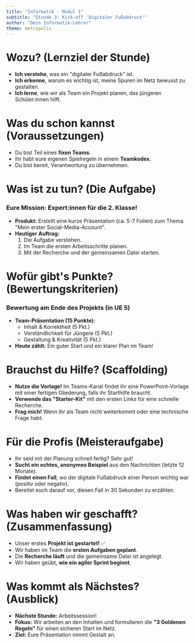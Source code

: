 ```yaml
---
title: "Informatik - Modul 1"
subtitle: "Stunde 3: Kick-off 'Digitaler Fußabdruck'"
author: "Dein Informatik-Lehrer"
theme: metropolis
---
```


# Wozu? (Lernziel der Stunde)

*   **Ich verstehe**, was ein "digitaler Fußabdruck" ist.
*   **Ich erkenne**, warum es wichtig ist, meine Spuren im Netz bewusst zu gestalten.
*   **Ich lerne**, wie wir als Team ein Projekt planen, das jüngeren Schüler:innen hilft.

# Was du schon kannst (Voraussetzungen)

*   Du bist Teil eines **fixen Teams**.
*   Ihr habt eure eigenen Spielregeln in einem **Teamkodex**.
*   Du bist bereit, Verantwortung zu übernehmen.

# Was ist zu tun? (Die Aufgabe)

### Eure Mission: Expert:innen für die 2. Klasse!

*   **Produkt:** Erstellt eine kurze Präsentation (ca. 5-7 Folien) zum Thema "Mein erster Social-Media-Account".
*   **Heutiger Auftrag:**
    1.  Die Aufgabe verstehen.
    2.  Im Team die ersten Arbeitsschritte planen.
    3.  Mit der Recherche und der gemeinsamen Datei starten.

# Wofür gibt's Punkte? (Bewertungskriterien)

### Bewertung am Ende des Projekts (in UE 5)

*   **Team-Präsentation (15 Punkte):**
    *   Inhalt & Korrektheit (5 Pkt.)
    *   Verständlichkeit für Jüngere (5 Pkt.)
    *   Gestaltung & Kreativität (5 Pkt.)
*   **Heute zählt:** Ein guter Start und ein klarer Plan im Team!

# Brauchst du Hilfe? (Scaffolding)

*   **Nutze die Vorlage!** Im Teams-Kanal findet ihr eine PowerPoint-Vorlage mit einer fertigen Gliederung, falls ihr Starthilfe braucht.
*   **Verwende das "Starter-Kit"** mit den ersten Links für eine schnelle Recherche.
*   **Frag mich!** Wenn ihr als Team nicht weiterkommt oder eine technische Frage habt.

# Für die Profis (Meisteraufgabe)

*   Ihr seid mit der Planung schnell fertig? Sehr gut!
*   **Sucht ein echtes, anonymes Beispiel** aus den Nachrichten (letzte 12 Monate).
*   **Findet einen Fall**, wo der digitale Fußabdruck einer Person wichtig war (positiv oder negativ).
*   Bereitet euch darauf vor, diesen Fall in 30 Sekunden zu erzählen.

# Was haben wir geschafft? (Zusammenfassung)

*   Unser erstes **Projekt ist gestartet!** ✅
*   Wir haben im Team die **ersten Aufgaben geplant**.
*   Die **Recherche läuft** und die gemeinsame Datei ist angelegt.
*   Wir haben geübt, **wie ein agiler Sprint beginnt**.

# Was kommt als Nächstes? (Ausblick)

*   **Nächste Stunde:** Arbeitssession!
*   **Fokus:** Wir arbeiten an den Inhalten und formulieren die **"3 Goldenen Regeln"** für einen sicheren Start im Netz.
*   **Ziel:** Eure Präsentation nimmt Gestalt an.

